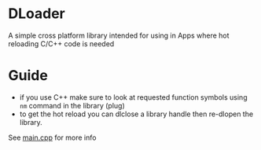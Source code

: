 # DLoader
A simple cross platform library intended for using in Apps where hot reloading C/C++ code is needed

# Guide
- if you use C++ make sure to look at requested function symbols using `nm` command in the library (plug)
- to get the hot reload you can dlclose a library handle then re-dlopen the library.

See [main.cpp](main.cpp) for more info
